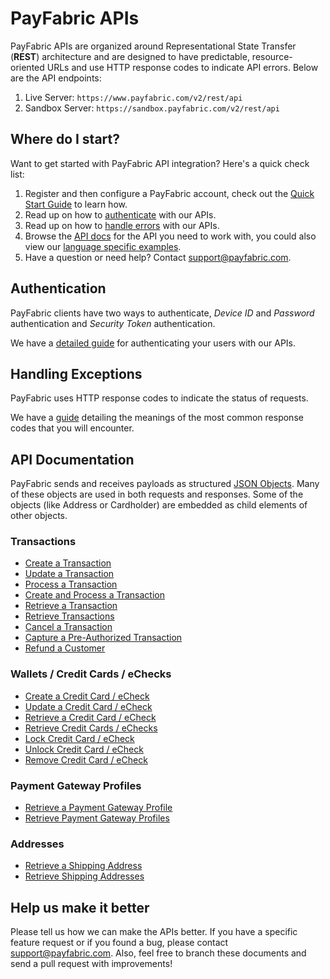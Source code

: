 PayFabric APIs
==============
PayFabric APIs are organized around Representational State Transfer (**REST**) architecture and are designed to have predictable, resource-oriented URLs and use HTTP response codes to indicate API errors. Below are the API endpoints:

1. Live Server:    ``https://www.payfabric.com/v2/rest/api``
1. Sandbox Server: ``https://sandbox.payfabric.com/v2/rest/api``

Where do I start?
-----------------

Want to get started with PayFabric API integration? Here's a quick check list:

1. Register and then configure a PayFabric account, check out the [Quick Start Guide](https://github.com/PayFabric/Portal/wiki) to learn how.
2. Read up on how to [authenticate](#authentication) with our APIs. 
3. Read up on how to [handle errors](#handling-exceptions) with our APIs.
4. Browse the [API docs](#api-documentation) for the API you need to work with, you could also view our [language specific examples](https://github.com/ShaunSharples/APIs/blob/ShaunSharples-patch-1/Samples).
5. Have a question or need help? Contact <support@payfabric.com>.


Authentication
--------------
PayFabric clients have two ways to authenticate, *Device ID* and *Password* authentication and *Security Token* authentication.

We have a [detailed guide](https://github.com/ShaunSharples/APIs/blob/ShaunSharples-patch-1/Sections/Authentication.md) for authenticating your users with our APIs.


Handling Exceptions
-------------------
PayFabric uses HTTP response codes to indicate the status of requests. 

We have a [guide](https://github.com/ShaunSharples/APIs/blob/ShaunSharples-patch-1/Sections/Errors.md) detailing the meanings of the most common response codes that you will encounter. 


API Documentation
-----------------
PayFabric sends and receives payloads as structured [JSON Objects](https://github.com/PayFabric/APIs/wiki/API-Object-V2). 
Many of these objects are used in both requests and responses. Some of the objects (like Address or Cardholder) are embedded
as child elements of other objects.

### Transactions
* [Create a Transaction](https://github.com/ShaunSharples/APIs/blob/ShaunSharples-patch-1/Sections/Transactions.md#create-a-transaction)
* [Update a Transaction](https://github.com/ShaunSharples/APIs/blob/ShaunSharples-patch-1/Sections/Transactions.md#update-a-transaction)
* [Process a Transaction](https://github.com/ShaunSharples/APIs/blob/ShaunSharples-patch-1/Sections/Transactions.md#process-a-transaction)
* [Create and Process a Transaction](https://github.com/ShaunSharples/APIs/blob/ShaunSharples-patch-1/Sections/Transactions.md#create-and-process-a-transaction)
* [Retrieve a Transaction](https://github.com/ShaunSharples/APIs/blob/ShaunSharples-patch-1/Sections/Transactions.md#retrieve-a-transaction)
* [Retrieve Transactions](https://github.com/ShaunSharples/APIs/blob/ShaunSharples-patch-1/Sections/Transactions.md#retrieve-transactions)
* [Cancel a Transaction](https://github.com/ShaunSharples/APIs/blob/ShaunSharples-patch-1/Sections/Transactions.md#cancel-a-transaction-or-capture-a-pre-authorized-transaction)
* [Capture a Pre-Authorized Transaction](https://github.com/ShaunSharples/APIs/blob/ShaunSharples-patch-1/Sections/Transactions.md#cancel-a-transaction-or-capture-a-pre-authorized-transaction)
* [Refund a Customer](https://github.com/ShaunSharples/APIs/blob/ShaunSharples-patch-1/Sections/Transactions.md#refund-a-customer)

### Wallets / Credit Cards / eChecks
* [Create a Credit Card / eCheck](https://github.com/ShaunSharples/APIs/blob/ShaunSharples-patch-1/Sections/Wallets.md#create-a-credit-card)
* [Update a Credit Card / eCheck](https://github.com/ShaunSharples/APIs/blob/ShaunSharples-patch-1/Sections/Wallets.md#update-a-credit-card--echeck)
* [Retrieve a Credit Card / eCheck](https://github.com/ShaunSharples/APIs/blob/ShaunSharples-patch-1/Sections/Wallets.md#retrieve-a-credit-card--echeck)
* [Retrieve Credit Cards / eChecks](https://github.com/ShaunSharples/APIs/blob/ShaunSharples-patch-1/Sections/Wallets.md#retrieve-credit-cards--echecks)
* [Lock Credit Card / eCheck](https://github.com/ShaunSharples/APIs/blob/ShaunSharples-patch-1/Sections/Wallets.md#lock-credit-card--echeck)
* [Unlock Credit Card / eCheck](https://github.com/ShaunSharples/APIs/blob/ShaunSharples-patch-1/Sections/Wallets.md#unlock-credit-card--echeck)
* [Remove Credit Card / eCheck](https://github.com/ShaunSharples/APIs/blob/ShaunSharples-patch-1/Sections/Wallets.md#remove-credit-card--echeck)

### Payment Gateway Profiles
* [Retrieve a Payment Gateway Profile](https://github.com/ShaunSharples/APIs/blob/ShaunSharples-patch-1/Sections/PaymentGatewayProfiles.md#retrieve-a-payment-gateway-profile)
* [Retrieve Payment Gateway Profiles](https://github.com/ShaunSharples/APIs/blob/ShaunSharples-patch-1/Sections/PaymentGatewayProfiles.md#retrieve-payment-gateway-profiles)

### Addresses
* [Retrieve a Shipping Address](https://github.com/ShaunSharples/APIs/blob/ShaunSharples-patch-1/Sections/Addresses.md#retrieve-a-shipping-address)
* [Retrieve Shipping Addresses](https://github.com/ShaunSharples/APIs/blob/ShaunSharples-patch-1/Sections/Addresses.md#retrieve-shipping-addresses)


Help us make it better
----------------------
Please tell us how we can make the APIs better. If you have a specific feature request or if you found a bug, please contact <support@payfabric.com>. Also, feel free to branch these documents and send a pull request with improvements!
